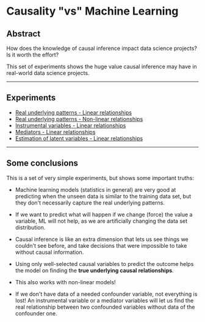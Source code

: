 # Causality "vs" Machine Learning

## Abstract

How does the knowledge of causal inference impact data science projects? Is it worth the effort?  

This set of experiments shows the huge value causal inference may have in real-world data science projects.

---

## Experiments

* [Real underlying patterns - Linear relationships]()
* [Real underlying patterns - Non-linear relationships]()
* [Instrumental variables - Linear relationships](https://htmlpreview.github.io/?https://github.com/josealberto-arcos-sanchez/causality-vs-machine-learning/blob/master/%5BExperiment%205%5D%20-%20Instrumental%20variables.nb.html)
* [Mediators - Linear relationships](https://htmlpreview.github.io/?https://github.com/josealberto-arcos-sanchez/causality-vs-machine-learning/blob/master/%5BExperiment%207%5D%20-%20Mediators%20(linear).nb.html)
* [Estimation of latent variables - Linear relationships]()

---

## Some conclusions

This is a set of very simple experiments, but shows some important truths:

* Machine learning models (statistics in general) are very good at predicting when the unseen data is similar to the training data set, but they don't necessarily capture the real underlying patterns.

* If we want to predict what will happen if we change (force) the value a variable, ML will not help, as we are artificially changing the data set distribution.

* Causal inference is like an extra dimension that lets us see things we couldn't see before, and take decisions that were impossible to take without causal information.

* Using only well-selected causal variables to predict the outcome helps the model on finding the **true underlying causal relationships**.

* This also works with non-linear models!

* If we don't have data of a needed confounder variable, not everything is lost! An instrumental variable or a mediator variables will let us find the real relationship between two confounded variables without data of the confounder one.
